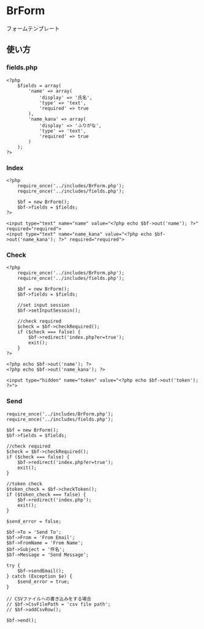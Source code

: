 # BrForm

フォームテンプレート

## 使い方

### fields.php
    <?php
        $fields = array(
            'name' => array(
                'display' => '氏名',
                'type' => 'text',
                'required' => true
            ),
            'name_kana' => array(
                'display' => 'ふりがな',
                'type' => 'text',
                'required' => true
            )
        );
    ?>

### Index
    
    <?php
        require_once('../includes/BrForm.php');
        require_once('../includes/fields.php');
        
        $bf = new BrForm();
        $bf->fields = $fields;
    ?>

    <input type="text" name="name" value="<?php echo $bf->out('name'); ?>" required="required">
    <input type="text" name="name_kana" value="<?php echo $bf->out('name_kana'); ?>" required="required">

### Check
    
    <?php
        require_once('../includes/BrForm.php');
        require_once('../includes/fields.php');
        
        $bf = new BrForm();
        $bf->fields = $fields;

        //set input session
        $bf->setInputSessoin();

        //check required
        $check = $bf->checkRequired();
        if ($check === false) {
            $bf->redirect('index.php?er=true');
            exit();
        }
    ?>

    <?php echo $bf->out('name'); ?>
    <?php echo $bf->out('name_kana'); ?>

    <input type="hidden" name="token" value="<?php echo $bf->out('token'); ?>">

### Send

    require_once('../includes/BrForm.php');
    require_once('../includes/fields.php');

    $bf = new BrForm();
    $bf->fields = $fields;

    //check required
    $check = $bf->checkRequired();
    if ($check === false) {
        $bf->redirect('index.php?er=true');
        exit();
    }

    //token check
    $token_check = $bf->checkToken();
    if ($token_check === false) {
        $bf->redirect('index.php');
        exit();
    }

    $send_error = false;
    
    $bf->To = 'Send To';
    $bf->From = 'From Email';
    $bf->FromName = 'From Name';
    $bf->Subject = '件名';
    $bf->Message = 'Send Message';

    try {
        $bf->sendEmail();
    } catch (Exception $e) {
        $send_error = true;
    }

    // CSVファイルへの書き込みをする場合
    // $bf->CsvFilePath = 'csv file path';
    // $bf->addCsvRow();

    $bf->end();